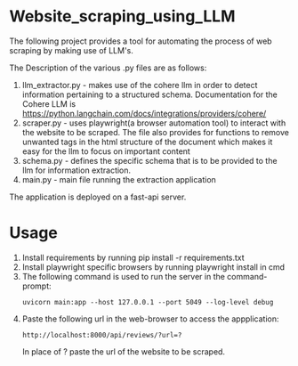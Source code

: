 # Website_scraping_using_LLM

The following project provides a tool for automating the process of web scraping by making use of LLM's.

The Description of the various .py files are as follows:
1. llm_extractor.py - makes use of the cohere llm in order to detect information pertaining to a structured schema.
   Documentation for the Cohere LLM is https://python.langchain.com/docs/integrations/providers/cohere/
2. scraper.py - uses playwright(a browser automation tool) to interact with the website to be scraped. The file also provides for functions to remove unwanted tags in the html structure of the document which makes it easy      for the llm to focus on important content
3. schema.py - defines the specific schema that is to be provided to the llm for information extraction.
4. main.py - main file running the extraction application

The application is deployed on a fast-api server.

# Usage

1. Install requirements by running pip install -r requirements.txt
2. Install playwright specific browsers by running playwright install in cmd
3. The following command is used to run the server in the command-prompt:
    ```
   uvicorn main:app --host 127.0.0.1 --port 5049 --log-level debug
   ```   
4. Paste the following url in the web-browser to access the appplication:
   ```
   http://localhost:8000/api/reviews/?url=?
   ```
   In place of ? paste the url of the website to be scraped. 

 

